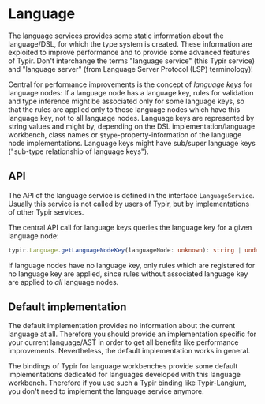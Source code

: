 # Language

The language services provides some static information about the language/DSL, for which the type system is created.
These information are exploited to improve performance and to provide some advanced features of Typir.
Don't interchange the terms "language service" (this Typir service) and "language server" (from Language Server Protocol (LSP) terminology)!

Central for performance improvements is the concept of *language keys* for language nodes:
If a language node has a language key, rules for validation and type inference might be associated only for some language keys,
so that the rules are applied only to those language nodes which have this language key, not to all language nodes.
Language keys are represented by string values and might by, depending on the DSL implementation/language workbench,
class names or `$type`-property-information of the language node implementations.
Language keys might have sub/super language keys ("sub-type relationship of language keys").

## API

The API of the language service is defined in the interface `LanguageService`.
Usually this service is not called by users of Typir, but by implementations of other Typir services.

The central API call for language keys queries the language key for a given language node:

```typescript
typir.Language.getLanguageNodeKey(languageNode: unknown): string | undefined
```

If language nodes have no language key, only rules which are registered for no language key are applied,
since rules without associated language key are applied to *all* language nodes.


## Default implementation

The default implementation provides no information about the current language at all.
Therefore you should provide an implementation specific for your current language/AST in order to get all benefits like performance improvements.
Nevertheless, the default implementation works in general.

The bindings of Typir for language workbenches provide some default implementations dedicated for languages developed with this language workbench.
Therefore if you use such a Typir binding like Typir-Langium, you don't need to implement the language service anymore.
